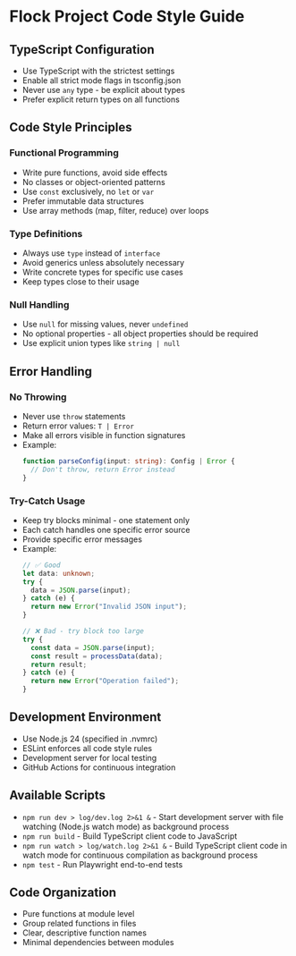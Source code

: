 # Flock Project Code Style Guide

## TypeScript Configuration

- Use TypeScript with the strictest settings
- Enable all strict mode flags in tsconfig.json
- Never use `any` type - be explicit about types
- Prefer explicit return types on all functions

## Code Style Principles

### Functional Programming
- Write pure functions, avoid side effects
- No classes or object-oriented patterns
- Use `const` exclusively, no `let` or `var`
- Prefer immutable data structures
- Use array methods (map, filter, reduce) over loops

### Type Definitions
- Always use `type` instead of `interface`
- Avoid generics unless absolutely necessary
- Write concrete types for specific use cases
- Keep types close to their usage

### Null Handling
- Use `null` for missing values, never `undefined`
- No optional properties - all object properties should be required
- Use explicit union types like `string | null`

## Error Handling

### No Throwing
- Never use `throw` statements
- Return error values: `T | Error`
- Make all errors visible in function signatures
- Example:
  ```typescript
  function parseConfig(input: string): Config | Error {
    // Don't throw, return Error instead
  }
  ```

### Try-Catch Usage
- Keep try blocks minimal - one statement only
- Each catch handles one specific error source
- Provide specific error messages
- Example:
  ```typescript
  // ✅ Good
  let data: unknown;
  try {
    data = JSON.parse(input);
  } catch (e) {
    return new Error("Invalid JSON input");
  }
  
  // ❌ Bad - try block too large
  try {
    const data = JSON.parse(input);
    const result = processData(data);
    return result;
  } catch (e) {
    return new Error("Operation failed");
  }
  ```

## Development Environment

- Use Node.js 24 (specified in .nvmrc)
- ESLint enforces all code style rules
- Development server for local testing
- GitHub Actions for continuous integration

## Available Scripts

- `npm run dev > log/dev.log 2>&1 &` - Start development server with file watching (Node.js watch mode) as background process
- `npm run build` - Build TypeScript client code to JavaScript
- `npm run watch > log/watch.log 2>&1 &` - Build TypeScript client code in watch mode for continuous compilation as background process
- `npm test` - Run Playwright end-to-end tests

## Code Organization

- Pure functions at module level
- Group related functions in files
- Clear, descriptive function names
- Minimal dependencies between modules